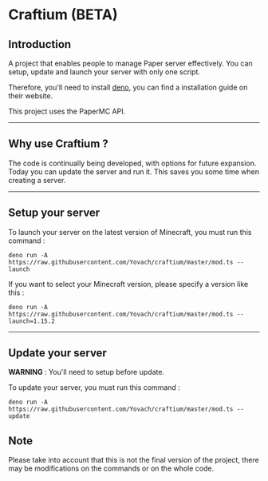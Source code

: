 # Craftium (BETA)

## Introduction

A project that enables people to manage Paper server effectively. You can setup, update and launch your server with only one script.

Therefore, you'll need to install [deno](https://deno.land/), you can find a installation guide on their website.

This project uses the PaperMC API.

---

## Why use Craftium ?

The code is continually being developed, with options for future expansion.
Today you can update the server and run it. This saves you some time when creating a server.

---

## Setup your server

To launch your server on the latest version of Minecraft, you must run this command :

``deno run -A https://raw.githubusercontent.com/Yovach/craftium/master/mod.ts --launch``


If you want to select your Minecraft version, please specify a version like this :

``deno run -A https://raw.githubusercontent.com/Yovach/craftium/master/mod.ts --launch=1.15.2``

---

## Update your server

**WARNING** : You'll need to setup before update.

To update your server, you must run this command :

``deno run -A https://raw.githubusercontent.com/Yovach/craftium/master/mod.ts --update``

## Note

Please take into account that this is not the final version of the project, there may be modifications on the commands or on the whole code.